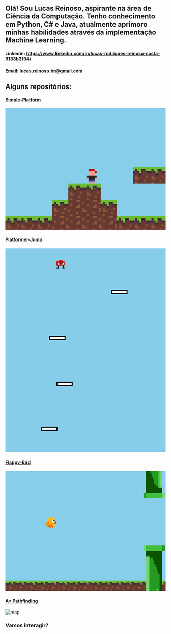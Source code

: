 ## Olá! Sou Lucas Reinoso, aspirante na área de Ciência da Computação. Tenho conhecimento em Python, C# e Java, atualmente aprimoro minhas habilidades através da implementação Machine Learning.

#### Linkedin: https://www.linkedin.com/in/lucas-rodrigues-reinoso-costa-9133b3194/

#### Email: lucas.reinoso.br@gmail.com

## Alguns repositórios:
#### [Simple-Platform](https://github.com/EuReinoso/Simple-Platform)
![Simple-Platform](https://github.com/EuReinoso/EuReinoso/blob/main/My_platform.gif)

#### [Platformer-Jump](https://github.com/EuReinoso/Platformer-Jump)
![Platformer-Jump](https://github.com/EuReinoso/EuReinoso/blob/main/Jump%20Plat.gif)

#### [Flappy-Bird](https://github.com/EuReinoso/FlappyBird)
![Flappy](https://github.com/EuReinoso/EuReinoso/blob/main/Flappy.gif)

#### [A* Pathfinding](https://github.com/EuReinoso/A-Star-Pathfinding)
![map](https://user-images.githubusercontent.com/77119687/110880615-ad214280-82bd-11eb-9f3d-6a254c47f06f.png)

### Vamos interagir?

